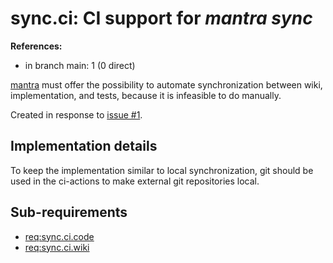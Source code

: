 # sync.ci: CI support for *mantra sync*

**References:**

- in branch main: 1 (0 direct)

[mantra](https://github.com/mhatzl/mantra) must offer the possibility to automate
synchronization between wiki, implementation, and tests, because it is infeasible to do manually.

Created in response to [issue #1](https://github.com/mhatzl/mantra/issues/1).

## Implementation details

To keep the implementation similar to local synchronization, git should be used in the ci-actions
to make external git repositories local.

## Sub-requirements

- [req:sync.ci.code](5-REQ-sync.ci.code)
- [req:sync.ci.wiki](5-REQ-sync.ci.wiki)

